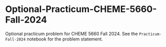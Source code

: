 # Optional-Practicum-CHEME-5660-Fall-2024
Optional practicum problem for CHEME 5660 Fall 2024. See the `Practicum-Fall-2024` notebook for the problem statement.
